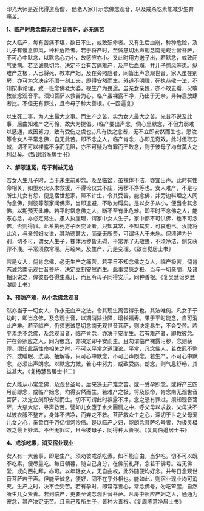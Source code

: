 印光大师是近代得道高僧，
他老人家开示念佛念观音，以及戒杀吃素能减少生育痛苦。


**1、临产时恳念南无观世音菩萨，必无痛苦**

女人临产，每有苦痛不堪，数日不生，或致殒命者。又有生后血崩，种种危险，及儿子有慢急惊风，种种危险者。若于将产时，至诚恳切出声朗念南无观世音菩萨，不可心中默念，以默念心力小，故感应亦小。又此时用力送子出，若默念，或致闭气受病。若至诚恳切念，决定不会有苦痛难产，及产后血崩，并儿子惊风等患。纵难产之极，人已将死，教本产妇，及在旁照应者，同皆出声念观世音。家人虽在别房，亦可为念决定不须一刻工夫，即得安然而生。外道不明理，死执恭敬一法，不知按事论理，致一班念佛老太婆，视生产为畏途。虽亲女亲媳，亦不敢去看，况敢教彼念观音乎。须知菩萨以救苦为心，临产虽裸露不净，乃出于无奈，非特意放肆者比。不但无有罪过，且令母子种大善根。《一函遍复》

以生死二事，为人生最大之事。而生产之苦，实为女人最大之苦。光昔不说及此事，后由知难产之可怜，故大为提倡。(临产要出声念，倘心里默念，不但力弱难以感通，或因努力，致有受伤之虞也。)凡有依之念者，无不立即安然而生也。愿汝等令女人平常念佛，自无此苦。即不念之人，临产肯念，亦即见奇效。此时但取志诚，切不可以裸露不净而见阻，亦不可疑为有罪而不敢念，则于彼母子均有莫大之利益矣。《致谢浴淮居士书》

**2、解怨退冤，母子利益无边**

若女人生儿子时，当于未生前即念。及至临盆，虽裸体不洁，亦宜出声。此时有性命相关，如堕水火以求救援，不得论仪式不庄，污秽不净等也。女人难产，不是与所生儿女有怨，便是宿世怨家，障不许生，令其受苦。能念佛，并旁边料理之人同为念佛，则彼等怨家闻佛声，当即退避，不敢为碍矣。是以女子从小，便当令其念佛，以期预灭此难。若平时常念佛之人，断不至有此危难。即平时不念佛之人，能志心念，亦必定易生。愚人执崖理，谓家中女人生子，家中都不可供佛，也不可念佛，否则得罪。此系执死方子医变证者，只知其常，不知其变，可哀也已。汝能将此义，与亲邻妇女说，其功德甚大，而毫无所费，可谓拯人于未危。但须详为分别，切不可，谓女人生子，裸体污秽皆无碍，平常亦了无敬畏，不须净洁，侧又获罪不浅。平常须依常理。月经来，及生产，乃是变理。《致自觉居士书》

若是女人，倘肯念佛，必无生产之痛苦。若平日不知念佛之女人，临产极苦，倘肯志诚念南无观世音菩萨，决定立刻安然而生。此事灵感之极，当与一切亲朋，及诸相识说之，俾彼各各得生嘉儿，而且令母子同得安乐，同种善根。《复吴慧诒罗慧澍居士书》

**3、预防产难，从小念佛念观音**

然亦当于一切女人，作永无血产之法，令其现生离苦得乐也。其法唯何。凡女子于幼时，即当念佛，及念观世音，以期消除业障，增长福寿。果于平时能念，自可消此产难。若至临产，仍须志诚恳切念南无观世音菩萨，则决定易生，不会受苦。若平素绝不念佛，及念观音者，临产肯念，亦决平安而生。若有难产者，即教彼念。并在旁照应之人，同为彼念，亦决定即平安而生。且勿谓临产裸露污秽，念则获罪。须知此系性命相关之时，不可以平常之道理论。平常，凡念佛人，若衣冠不整齐，或睡眠、洗澡、抽解等，只可心中默念，不可出声朗念。若生产，不可心中默念，必须出声朗念。以默念力微，若心中努力，或致受病。朗念，则气息舒畅，其益甚大。《复杨慧昌居士书二》

女人能从小常念佛，及观音圣号，后来决无产难之苦。或一受孕即念，或将产三四月前即念，或临产始念，均得安然而生。若难产之极，将及殒命，肯念南无观世音菩萨，决定立刻即安然而生。切不可谓此时裸露不净，念之恐有罪过。须知观音菩萨，大慈大悲，寻声救苦。譬如儿女堕于水火圊厕之中，呼父母以求救，父母决不以彼衣服不整齐，身体不洁净，而弃之不救。菩萨救众生之心，深切于世之父母爱儿女之心，奚啻百千万亿恒河沙倍。是以临产之妇，能朗念菩萨名号者，为极灵极效之最上妙法。不但无罪过，且令彼母子，同得种大善根。《复周伯遒居士书》

**4、戒杀吃素，消灭宿业现业**

女人有一大苦事，即是生产。须劝彼戒杀吃素。如不能自由，当少吃。切不可以既不吃素，便尽量吃。每日朝暮，随自己身分，在佛前礼拜，念若干佛号。若无佛堂，或向西礼拜，亦可。以年轻女人，无自由权，此外随便均好念。并每日念观世音菩萨若干声。但能至诚念，便好，固不在乎外相也。能如此，则宿业现业均可消灭。生产之时，决不会受苦。若有孕时，即常存善心，常念佛号，勿吃荤腥，自然所生儿女贤善。若到临产，更要至诚念观世音菩萨。凡房中照应产妇之人，通通为彼念，其产决定无苦。且自己及所生子，皆种大善根。《复周陈慧净居士书》